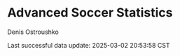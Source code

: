 # Advanced Soccer Statistics
Denis Ostroushko

<!-- gfm -->

Last successful data update: 2025-03-02 20:53:58 CST
